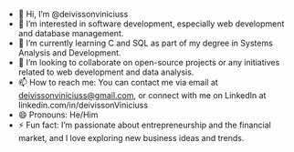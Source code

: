 - 👋 Hi, I’m @deivissonviniciuss
- 👀 I’m interested in software development, especially web development and database management.
- 🌱 I’m currently learning C and SQL as part of my degree in Systems Analysis and Development.
- 💞️ I’m looking to collaborate on open-source projects or any initiatives related to web development and data analysis.
- 📫 How to reach me: You can contact me via email at deivissonviniciuss@gmail.com, or connect with me on LinkedIn at linkedin.com/in/deivissonViniciuss
- 😄 Pronouns: He/Him
- ⚡ Fun fact: I’m passionate about entrepreneurship and the financial market, and I love exploring new business ideas and trends.

<!---
deivissonviniciuss/deivissonviniciuss is a ✨ special ✨ repository because its `README.md` (this file) appears on your GitHub profile.
You can click the Preview link to take a look at your changes.
--->
